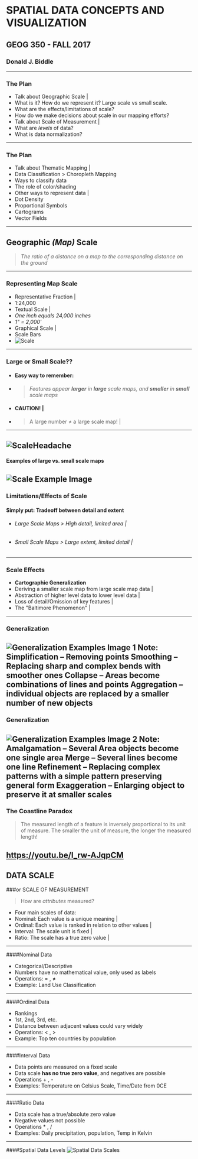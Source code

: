# SPATIAL DATA CONCEPTS AND VISUALIZATION
## GEOG 350 - FALL 2017

### Donald J. Biddle
---
### The Plan 
- Talk about Geographic Scale |
 - What is it? How do we represent it? Large scale vs small scale.
 - What are the effects/limitations of scale?
 - How do we make decisions about scale in our mapping efforts?
- Talk about Scale of Measurement | 
 - What are *levels* of data?
 - What is data normalization?
---
### The Plan
- Talk about Thematic Mapping |
 - Data Classification > Choropleth Mapping 
 - Ways to classify data
 - The role of color/shading
- Other ways to represent data |
 - Dot Density
 - Proportional Symbols
 - Cartograms
 - Vector Fields
---
## Geographic *(Map)* Scale
  >*The ratio of a distance on a map to the corresponding distance on the ground* 
---
### Representing Map Scale
- Representative Fraction |
 - 1:24,000
- Textual Scale |
 - *One inch equals 24,000 inches*
 - *1" = 2,000'*
- Graphical Scale |
 - Scale Bars
 - ![Scale](http://faculty.chemeketa.edu/afrank1/topo_maps/scale/scale.jpg)
---
### Large or Small Scale?? 
- #### Easy way to remember: 
 - >*Features appear **larger** in **large** scale maps, and **smaller** in **small** scale maps* 
- #### CAUTION! |
 - >A large number ≠ a large scale map! |
---
![ScaleHeadache](http://blog.chartandmapshop.com.au/wp-content/uploads/2015/02/scale.png)
---
#### Examples of large vs. small scale maps
![Scale Example Image](http://blog.chartandmapshop.com.au/wp-content/uploads/2015/02/scales.png)
---
### Limitations/Effects of Scale
#### Simply put: Tradeoff between detail and extent
- ###### Large Scale Maps > High detail, limited area |
- ###### Small Scale Maps > Large extent, limited detail |
---
### Scale Effects
- **Cartographic Generalization**
 - Deriving a smaller scale map from large scale map data |
 - Abstraction of higher level data to lower level data |
 - Loss of detail/Omission of key features |
 - The "Baltimore Phenomenon" |
---
### Generalization
![Generalization Examples Image 1](images/generalization1.png)
Note: Simplification – Removing points
Smoothing – Replacing sharp and complex bends with smoother ones
Collapse – Areas become combinations of lines and points
Aggregation – individual objects are replaced by a smaller number of new objects
---
### Generalization
![Generalization Examples Image 2](images/generalization2.png)
Note: Amalgamation – Several Area objects become one single area
Merge – Several lines become one line
Refinement – Replacing complex patterns with a simple pattern preserving general form
Exaggeration – Enlarging object to preserve it at smaller scales
---
### The Coastline Paradox
> The measured length of a feature is inversely proportional to its unit of measure.
> The smaller the unit of measure, the longer the measured length!

https://youtu.be/I_rw-AJqpCM 
--- 
## DATA SCALE
###or SCALE OF MEASUREMENT
> How are *attributes* measured? 

- Four main scales of data:
 - Nominal: Each value is a unique meaning |
 - Ordinal: Each value is ranked in relation to other values |
 - Interval: The scale unit is fixed |
 - Ratio: The scale has a true zero value |
---
####Nominal Data
- Categorical/Descriptive 
- Numbers have no mathematical value, only used as labels 
- Operations: = , ≠
- Example: Land Use Classification
---
####Ordinal Data
- Rankings
- 1st, 2nd, 3rd, etc. 
- Distance between adjacent values could vary widely
- Operations: < , >
- Example: Top ten countries by population
---
####Interval Data
- Data points are measured on a fixed scale
- Data scale **has no true zero value**, and negatives are possible
- Operations + , - 
- Examples: Temperature on Celsius Scale, Time/Date from 0CE  
---
####Ratio Data
- Data scale has a true/absolute zero value
- Negative values not possible
- Operations * , /
- Examples: Daily precipitation, population, Temp in Kelvin
---
####Spatial Data Levels
![Spatial Data Scales](images/data_levels_maps.JPG)

	